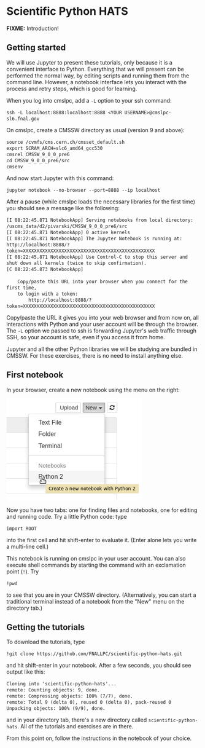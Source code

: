 # Scientific Python HATS

**FIXME:** Introduction!

## Getting started

We will use Jupyter to present these tutorials, only because it is a convenient interface to Python. Everything that we will present can be performed the normal way, by editing scripts and running them from the command line. However, a notebook interface lets you interact with the process and retry steps, which is good for learning.

When you log into cmslpc, add a `-L` option to your ssh command:

    ssh -L localhost:8888:localhost:8888 <YOUR USERNAME>@cmslpc-sl6.fnal.gov

On cmslpc, create a CMSSW directory as usual (version 9 and above):

    source /cvmfs/cms.cern.ch/cmsset_default.sh
    export SCRAM_ARCH=slc6_amd64_gcc530
    cmsrel CMSSW_9_0_0_pre6
    cd CMSSW_9_0_0_pre6/src
    cmsenv

And now start Jupyter with this command:

    jupyter notebook --no-browser --port=8888 --ip localhost

After a pause (while cmslpc loads the necessary libraries for the first time) you should see a message like the following:

    [I 08:22:45.871 NotebookApp] Serving notebooks from local directory: /uscms_data/d2/pivarski/CMSSW_9_0_0_pre6/src
    [I 08:22:45.871 NotebookApp] 0 active kernels 
    [I 08:22:45.871 NotebookApp] The Jupyter Notebook is running at: http://localhost:8888/?token=XXXXXXXXXXXXXXXXXXXXXXXXXXXXXXXXXXXXXXXXXXXXXXXX
    [I 08:22:45.871 NotebookApp] Use Control-C to stop this server and shut down all kernels (twice to skip confirmation).
    [C 08:22:45.873 NotebookApp] 
        
        Copy/paste this URL into your browser when you connect for the first time,
        to login with a token:
            http://localhost:8888/?token=XXXXXXXXXXXXXXXXXXXXXXXXXXXXXXXXXXXXXXXXXXXXXXXX

Copy/paste the URL it gives you into your web browser and from now on, all interactions with Python and your user account will be through the browser. The `-L` option we passed to ssh is forwarding Jupyter's web traffic through SSH, so your account is safe, even if you access it from home.

Jupyter and all the other Python libraries we will be studying are bundled in CMSSW. For these exercises, there is no need to install anything else.

## First notebook

In your browser, create a new notebook using the menu on the right:

![New Notebook](new_notebook.png)

Now you have two tabs: one for finding files and notebooks, one for editing and running code. Try a little Python code: type

    import ROOT

into the first cell and hit shift-enter to evaluate it. (Enter alone lets you write a multi-line cell.)

This notebook is running on cmslpc in your user account. You can also execute shell commands by starting the command with an exclamation point (`!`). Try

    !pwd

to see that you are in your CMSSW directory. (Alternatively, you can start a traditional terminal instead of a notebook from the "New" menu on the directory tab.)

## Getting the tutorials

To download the tutorials, type

    !git clone https://github.com/FNALLPC/scientific-python-hats.git

and hit shift-enter in your notebook. After a few seconds, you should see output like this:

    Cloning into 'scientific-python-hats'...
    remote: Counting objects: 9, done.
    remote: Compressing objects: 100% (7/7), done.
    remote: Total 9 (delta 0), reused 0 (delta 0), pack-reused 0
    Unpacking objects: 100% (9/9), done.

and in your directory tab, there's a new directory called `scientific-python-hats`. All of the tutorials and exercises are in there.

From this point on, follow the instructions in the notebook of your choice.
